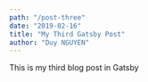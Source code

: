 ```yaml
---
path: "/post-three"
date: "2019-02-16"
title: "My Third Gatsby Post"
author: "Duy NGUYEN"
---
```


This is my third blog post in Gatsby